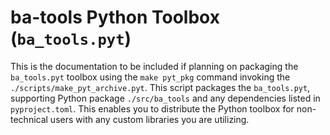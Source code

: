 # ba-tools Python Toolbox (`ba_tools.pyt`)

This is the documentation to be included if planning on packaging the `ba_tools.pyt`
toolbox using the `make pyt_pkg` command invoking the `./scripts/make_pyt_archive.pyt`. This script
packages the `ba_tools.pyt`, supporting Python package 
`./src/ba_tools` and any dependencies listed in `pyproject.toml`. This enables you to
distribute the Python toolbox for non-technical users with any custom libraries you are utilizing.